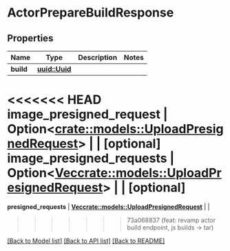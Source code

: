 # ActorPrepareBuildResponse

## Properties

Name | Type | Description | Notes
------------ | ------------- | ------------- | -------------
**build** | [**uuid::Uuid**](uuid::Uuid.md) |  | 
<<<<<<< HEAD
**image_presigned_request** | Option<[**crate::models::UploadPresignedRequest**](UploadPresignedRequest.md)> |  | [optional]
**image_presigned_requests** | Option<[**Vec<crate::models::UploadPresignedRequest>**](UploadPresignedRequest.md)> |  | [optional]
=======
**presigned_requests** | [**Vec<crate::models::UploadPresignedRequest>**](UploadPresignedRequest.md) |  | 
>>>>>>> 73a068837 (feat: revamp actor build endpoint, js builds -> tar)

[[Back to Model list]](../README.md#documentation-for-models) [[Back to API list]](../README.md#documentation-for-api-endpoints) [[Back to README]](../README.md)


